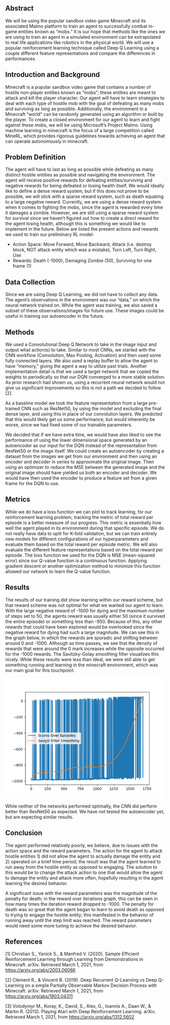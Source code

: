 ## Abstract

We will be using the popular sandbox video game Minecraft and its associated Malmo platform to train an agent to successfully combat in-game entities known as “mobs.” It is our hope that methods like the ones we are using to train an agent in a simulated environment can be extrapolated to real life applications like robotics in the physical world. We will use a popular reinforcement learning technique called Deep Q Learning using a couple different feature representations and compare the differences in performances.

## Introduction and Background

Minecraft is a popular sandbox video game that contains a number of hostile non-player entities known as “mobs”; these entities are meant to attack and kill the player character. Our agent will have to learn strategies to deal with each type of hostile mob with the goal of defeating as many mobs and surviving as long as possible. Additionally, the environment in a Minecraft “world” can be randomly generated using an algorithm or built by the player. To create a closed environment for our agent to learn and fight against these mobs, we will be using Microsoft’s Project Malmo. Using machine learning in minecraft is the focus of a large competition called MineRL, which provides rigorous guidelines towards achieving an agent that can operate autonomously in minecraft.

## Problem Definition

The agent will have to last as long as possible while defeating as many distinct hostile entities as possible and navigating the environment. The agent will receive positive rewards for defeating entities/surviving and negative rewards for being defeated or losing health itself. We would ideally like to define a dense reward system, but if this does not prove to be possible, we will stick with a sparse reward system, such as death equating to a large negative reward.  Currently, we are using a dense reward system when it comes to fighting the mobs, since the agent is rewarded every time it damages a zombie. However, we are still using a sparse reward system for survival since we haven’t figured out how to create a direct reward for the agent losing health, although this is something we would like to implement in the future. Below are listed the present actions and rewards we used to train our preliminary RL model:
* Action Space: Move Forward, Move Backward, Attack (i.e. destroy block, NOT attack entity which was a mistake), Turn Left, Turn Right, Use
* Rewards: Death (-1000), Damaging Zombie (50), Surviving for one frame (1)

## Data Collection
Since we are using Deep Q Learning, we did not have to collect any data. The agent’s observations in the environment was our “data,” on which the neural network trained on. While the agent was training, we also saved a subset of these observations/images for future use. These images could be useful in training our autoencoder in the future.

## Methods

We used a Convolutional Deep Q Network to take in the image input and output what action(s) to take. Similar to most CNNs, we started with the CNN workflow (Convolution, Max Pooling, Activation) and then used some fully connected layers. We also used a replay buffer to allow the agent to have “memory,” giving the agent a way to utilize past trials. Another implementation detail is that we used a target network that we copied the weights to periodically so that our DQN converged to a more stable solution. As prior research had shown us, using a recurrent neural network would not give us significant improvements so this is not a path we decided to follow [2].

As a baseline model we took the feature representation from a large pre-trained CNN such as ResNet50, by using the model and excluding the final dense layer, and using this in place of our convolution layers. We predicted that this would likely get us some performance, but would inherently be worse, since we had fixed some of our trainable parameters.

We decided that if we have extra time, we would have also liked to see the performance of using the lower dimensional space generated by an autoencoder as our input for the DQN instead of the representation from ResNet50 or the image itself. We could create an autoencoder by creating a dataset from the images we get from our environment and then using an encoder and decoder in series to approximate the original image. Then using an optimizer to reduce the MSE between the generated image and the original image should have yielded us both an encoder and decoder. We would have then used the encoder to produce a feature set from a given frame for the DQN to use.

## Metrics
While we do have a loss function we can plot to track learning, for our reinforcement learning problem, tracking the metric of total reward per episode is a better measure of our progress. This metric is essentially how well the agent played in its environment during that specific episode. We do not really have data to split for K-fold validation, but we can train entirely new models for different configurations of our hyperparameters and evaluate them based on the total reward per episode metric. We will also evaluate the different feature representations based on the total reward per episode. The loss function we used for the DQN is MSE (mean-squared error) since our Q-value function is a continuous function. Applying gradient descent or another optimization method to minimize this function allowed our network to learn the Q-value function.

## Results

The results of our training did show learning within our reward scheme, but that reward scheme was not optimal for what we wanted our agent to learn. With the large negative reward of -1000 for dying and the maximum number of steps set to 50, the agents reward was usually either 50 (since it survived the entire episode) or something less than -950. Because of this, any other rewards that could have been explored would be overlooked since the negative reward for dying had such a large magnitude. We can see this in the graph below, in which the rewards are sporadic and shifting between around 0 and -1000. Although as time passes, we see that the density of rewards that were around the 0 mark increases while the opposite occurred for the -1000 rewards. The Savitzky-Golay smoothing filter visualizes this nicely. While these results were less than ideal, we were still able to get something running and learning in the minecraft environment, which was our main goal for this touchpoint.

![alt text](tp2_graph.png "Figure 1: Agent Rewards While Training our DQN")

While neither of the networks performed optimally, the CNN did perform better than ResNet50 as expected. We have not tested the autoencoder yet, but are expecting similar results.

## Conclusion

The agent performed relatively poorly, we believe, due to issues with the action space and the reward parameters. The action for the agent to attack hostile entities 1) did not allow the agent to actually damage the entity and 2) operated on a brief time period; the result was that the agent learned to run away from the hostile entity as opposed to engaging. The solution to this would be to change the attack action to one that would allow the agent to damage the entity and attack more often, hopefully resulting in the agent learning the desired behavior.

A significant issue with the reward parameters was the magnitude of the penalty for death; in the reward over iterations graph, this can be seen in how many times the iteration reward dropped to -1000. The penalty for death was so great that the agent began to learn to avoid death as opposed to trying to engage the hostile entity; this manifested in the behavior of running away until the step limit was reached. The reward parameters would need some more tuning to achieve the desired behavior.


## References
[1] Christian S., Yanick S., & Manfred V. (2020). Sample Efficient Reinforcement Learning through Learning from Demonstrations in Minecraft. arXiv. Retrieved March 1, 2021, from https://arxiv.org/abs/2003.06066

[2] Clément R., & Vincent B. (2019). Deep Recurrent Q-Learning vs Deep Q-Learning on a simple Partially Observable Markov Decision Process with Minecraft. arXiv. Retrieved March 1, 2021, from https://arxiv.org/abs/1903.04311

[3] Volodymyr M., Koray, K., David, S., Alex, G., Ioannis A., Daan W., & Martin R. (2013). Playing Atari with Deep Reinforcement Learning. arXiv. Retrieved March 1, 2021, from https://arxiv.org/abs/1312.5602
